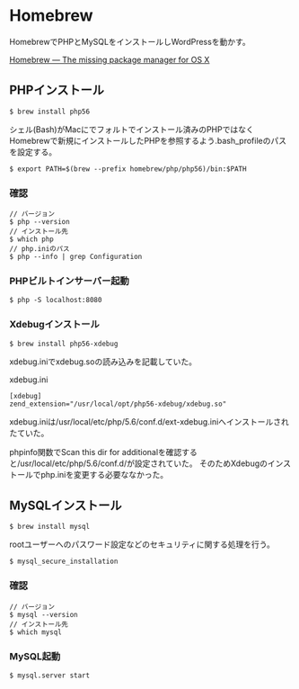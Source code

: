 # Homebrew

HomebrewでPHPとMySQLをインストールしWordPressを動かす。

[Homebrew — The missing package manager for OS X](http://brew.sh/)

## PHPインストール

	$ brew install php56

シェル(Bash)がMacにでフォルトでインストール済みのPHPではなく
Homebrewで新規にインストールしたPHPを参照するよう.bash_profileのパスを設定する。  

	$ export PATH=$(brew --prefix homebrew/php/php56)/bin:$PATH

### 確認

	// バージョン
	$ php --version
	// インストール先
	$ which php
	// php.iniのパス
	$ php --info | grep Configuration

### PHPビルトインサーバー起動

	$ php -S localhost:8080
	
### Xdebugインストール

	$ brew install php56-xdebug

xdebug.iniでxdebug.soの読み込みを記載していた。

xdebug.ini

	[xdebug]
	zend_extension="/usr/local/opt/php56-xdebug/xdebug.so"

xdebug.iniは/usr/local/etc/php/5.6/conf.d/ext-xdebug.iniへインストールされたていた。  

phpinfo関数でScan this dir for additionalを確認すると/usr/local/etc/php/5.6/conf.d/が設定されていた。
そのためXdebugのインストールでphp.iniを変更する必要ななかった。

## MySQLインストール

	$ brew install mysql

rootユーザーへのパスワード設定などのセキュリティに関する処理を行う。

	$ mysql_secure_installation

### 確認

	// バージョン
	$ mysql --version
	// インストール先
	$ which mysql

### MySQL起動

	$ mysql.server start
